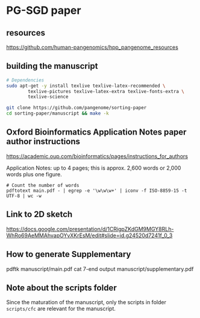 # PG-SGD paper

## resources

https://github.com/human-pangenomics/hpp_pangenome_resources

## building the manuscript

```bash
# Dependencies
sudo apt-get -y install texlive texlive-latex-recommended \
        texlive-pictures texlive-latex-extra texlive-fonts-extra \
        texlive-science

git clone https://github.com/pangenome/sorting-paper
cd sorting-paper/manuscript && make -k
```

## Oxford Bioinformatics Application Notes paper author instructions
https://academic.oup.com/bioinformatics/pages/instructions_for_authors

Application Notes: up to 4 pages; this is approx. 2,600 words or 2,000 words plus one figure.

```shell
# Count the number of words
pdftotext main.pdf - | egrep -e '\w\w\w+' | iconv -f ISO-8859-15 -t UTF-8 | wc -w 
```
## Link to 2D sketch
https://docs.google.com/presentation/d/1CRigpZKdGM9MGY8RLh-WhRo69AeMMAhvapOYvXKrEsM/edit#slide=id.g24520d7241f_0_3

## How to generate Supplementary
pdftk manuscript/main.pdf cat 7-end output manuscript/supplementary.pdf

## Note about the scripts folder
Since the maturation of the manuscript, only the scripts in folder `scripts/cfc` are relevant for the manuscript.
